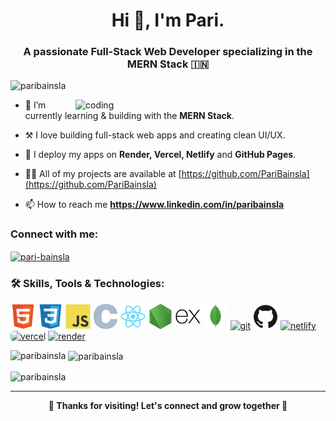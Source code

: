 <h1 align="center">Hi 👋, I'm Pari.</h1>
<h3 align="center">A passionate Full-Stack Web Developer specializing in the MERN Stack 🇮🇳</h3>

<p align="left"> <img src="https://komarev.com/ghpvc/?username=paribainsla&label=Profile%20views&color=0e75b6&style=flat" alt="paribainsla" /> </p>

<img  display="flex" align="right" alt="coding" width="400" src="https://cdn.dribbble.com/users/4055494/screenshots/15215756/media/d2b66c4ca0192aa26d103448b3d1518b.gif">

- 🌱 I’m currently learning & building with the **MERN Stack**.
  
- ⚒️ I love building full-stack web apps and creating clean UI/UX.
  
- 🚀 I deploy my apps on **Render, Vercel, Netlify** and **GitHub Pages**.
  
- 👨‍💻 All of my projects are available at [https://github.com/PariBainsla](https://github.com/PariBainsla)
  
- 📫 How to reach me **https://www.linkedin.com/in/paribainsla**

<h3 align="left">Connect with me:</h3>
<p align="left">
<a href="https://linkedin.com/in/pari-bainsla" target="blank"><img align="center" src="https://raw.githubusercontent.com/rahuldkjain/github-profile-readme-generator/master/src/images/icons/Social/linked-in-alt.svg" alt="pari-bainsla" height="30" width="40" /></a>
</p>

<h3 align="left">🛠️ Skills, Tools & Technologies:</h3>
<p align="left">
  <!-- Languages -->
  <a href="https://developer.mozilla.org/en-US/docs/Web/HTML" target="_blank"><img src="https://raw.githubusercontent.com/devicons/devicon/master/icons/html5/html5-original.svg" alt="html5" width="40" height="40"/></a>
  <a href="https://developer.mozilla.org/en-US/docs/Web/CSS" target="_blank"><img src="https://raw.githubusercontent.com/devicons/devicon/master/icons/css3/css3-original.svg" alt="css3" width="40" height="40"/></a>
  <a href="https://developer.mozilla.org/en-US/docs/Web/JavaScript" target="_blank"><img src="https://raw.githubusercontent.com/devicons/devicon/master/icons/javascript/javascript-original.svg" alt="javascript" width="40" height="40"/></a>
  <a href="https://www.cprogramming.com/" target="_blank"><img src="https://raw.githubusercontent.com/devicons/devicon/master/icons/c/c-original.svg" alt="c" width="40" height="40"/></a>
  <a href="https://reactjs.org/" target="_blank"><img src="https://raw.githubusercontent.com/devicons/devicon/master/icons/react/react-original.svg" alt="react" width="40" height="40"/></a>
  <a href="https://nodejs.org/" target="_blank"><img src="https://raw.githubusercontent.com/devicons/devicon/master/icons/nodejs/nodejs-original.svg" alt="nodejs" width="40" height="40"/></a>
  <a href="https://expressjs.com/" target="_blank"><img src="https://raw.githubusercontent.com/devicons/devicon/master/icons/express/express-original.svg" alt="express" width="40" height="40"/></a>
  <a href="https://www.mongodb.com/" target="_blank"><img src="https://raw.githubusercontent.com/devicons/devicon/master/icons/mongodb/mongodb-original.svg" alt="mongodb" width="40" height="40"/></a>
  <a href="https://git-scm.com/" target="_blank"><img src="https://www.vectorlogo.zone/logos/git-scm/git-scm-icon.svg" alt="git" width="40" height="40"/></a>
  <a href="https://github.com/" target="_blank"><img style="background-color:white; border-radius:6px" src="https://raw.githubusercontent.com/devicons/devicon/master/icons/github/github-original.svg" alt="github" width="40" height="40"/></a>
  <a href="https://www.netlify.com/" target="_blank"><img src="https://www.vectorlogo.zone/logos/netlify/netlify-icon.svg" alt="netlify" width="40" height="40"/></a>
  <a href="https://vercel.com/" target="_blank"><img style="background-color:white; border-radius:6px" src="https://www.vectorlogo.zone/logos/vercel/vercel-icon.svg" alt="vercel" width="40" height="40"/></a>
  <a href="https://render.com/" target="_blank">
    <img src="https://img.shields.io/badge/Render-12100E?style=for-the-badge&logo=render&logoColor=white" alt="render" height="28"/>
  </a>
</p>

<p><img align="left" src="https://github-readme-stats.vercel.app/api/top-langs?username=paribainsla&show_icons=true&locale=en&layout=compact" alt="paribainsla" /></p>

<p>&nbsp;<img align="center" src="https://github-readme-stats.vercel.app/api?username=paribainsla&show_icons=true&locale=en" alt="paribainsla" /></p>

<p><img align="center" src="https://github-readme-streak-stats.herokuapp.com/?user=paribainsla&" alt="paribainsla" /></p>

---

<p align="center"><b>💖 Thanks for visiting! Let's connect and grow together 🌱</b></p>
